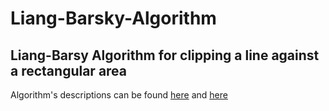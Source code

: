 # Liang-Barsky-Algorithm
## Liang-Barsy Algorithm for clipping a line against a rectangular area

Algorithm's descriptions can be found [here](https://www.geeksforgeeks.org/liang-barsky-algorithm/) and [here](https://www.cs.helsinki.fi/group/goa/viewing/leikkaus/intro.html)

